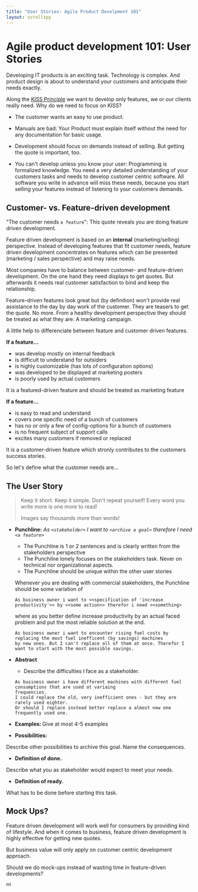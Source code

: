 ```yaml
---
title: "User Stories: Agile Product Develpment 101"
layout: scrollspy
---
```


# Agile product development 101: User Stories

Developing IT products is an exciting task. Technology is complex. And product design 
is about to understand your customers and anticipate their needs exactly.

Along the [KISS Principle](https://en.wikipedia.org/wiki/KISS_principle) we want to develop
only features, we or our clients really need. Why do we need to focus on KISS?

- The customer wants an easy to use product.

- Manuals are bad: Your Product must explain itself without the need for any
  documentation for basic usage.

- Development should focus on demands instead of selling. But getting the quote
    is important, too.
  
- You can't develop unless you know your user: Programming is formalized knowledge.
  You need a very detailed understanding of your customers tasks and needs to develop
  customer centric software. All software you write in advance will miss these needs,
  because you start selling your features instead of listening to your customers demands.
 

## Customer- vs. Feature-driven development

"The customer needs `a feature`": This quote reveals you are doing feature driven development.

Feature driven development is based on an **internal** (marketing/selling) perspective. Instead of
developing features that fit customer needs, feature driven development concentrates on features 
which can be presented (marketing / sales perspective) and may raise needs.

Most companies have to balance between customer- and feature-driven development. On the one hand
they need displays to get quotes. But afterwards it needs real customer satisfaction to bind and keep the relationship.

Feature-driven features look great but (by definition) won't provide real assistance to the
day by day work of the customer. They
are teasers to get the quote. No more. From a healthy development perspective they should be treated as what
they are: A marketing campaign.

A little help to differenciate between feature and customer driven features.

**If a feature...**
- was develop mostly on internal feedback
- is difficult to understand for outsiders
- is highly customizable (has lots of configuration options)
- was developed to be displayed at marketing posters
- is poorly used by actual customers

It is a featured-driven feature and should be treated as marketing feature

**If a feature...**
- is easy to read and understand
- covers one specific need of a bunch of customers
- has no or only a few of config-options for a bunch of customers
- is no frequent subject of support calls
- excites many customers if removed or replaced

It is a customer-driven feature which stronly contributes to the customers
success stories.

So let's define what the customer needs are...

## The User Story 

> Keep it short. Keep it simple. Don't repeat yourself!
> Every word you write more is one more to read!
>
> Images say thousands more than words!

- <b>Punchline:</b> *As `<stakeholder>` I want to `<archive a goal>` therefore I need `<a feature>`*
    - The Punchline is 1 or 2 sentences and is clearly written from the stakeholders perspective
    - The Punchilne lonely focuses on the stakeholders task. Never on technical nor organizational
      aspects.
    - The Punchline should be unique within the other user stories

    Whenever you are dealing with commercial stakeholders, the Punchline should be some variation of
    
    ```text
    As business owner i want to <<specification of 'increase productivity'>> by <<some action>> therefor i need <<something>
    ```
    where as you better define increase productivity by an actual faced problem and put the most
    reliable solution at the end.
    
    ```
    As business owner i want to encounter rising fuel costs by replacing the most fuel inefficent (by savings) machines 
    by new ones. But I can't replace all of them at once. Therefor I want to start with the most possible savings.
    ```

- <b>Abstract</b>
    - Describe the difficulties I face as a stakeholder.
    
    ```
    As business owner i have different machines with different fuel consumptions that are used at variaing 
    frequencies.
    I could replace the old, very inefficient ones - but they are rarely used eighter.
    Or should I replace instead better replace a almost new one frequently used one.
    ```
    
- <b>Examples: </b> Give at most 4-5 examples

- <b>Possibilities:</b>

Describe other possibilities to archive this goal. Name the consequences.

- <b>Definition of done.</b>

Describe what you as stakeholder would expect to meet your needs.

- <b>Definition of ready.</b>

What has to be done before starting this task.

## Mock Ups?

Feature driven development will work well for consumers by providing kind of lifestyle. 
And when it comes to business, feature driven development is highly effective for getting
new quotes.

But business value will only apply on customer centric development approach. 

Should we do mock-ups instead of wasting time in feature-driven developments? 

<small>ml</small>